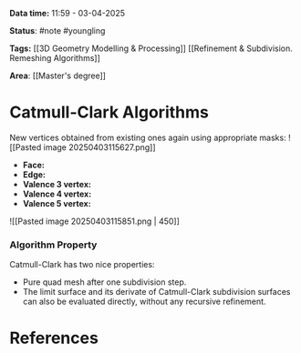 **Data time:** 11:59 - 03-04-2025

**Status**: #note #youngling 

**Tags:** [[3D Geometry Modelling & Processing]] [[Refinement & Subdivision. Remeshing Algorithms]]

**Area**: [[Master's degree]]
# Catmull-Clark Algorithms

New vertices obtained from existing ones again using appropriate masks:
![[Pasted image 20250403115627.png]]
- **Face:**
- **Edge:**
- **Valence 3 vertex:**
- **Valence 4 vertex:**
- **Valence 5 vertex:**

![[Pasted image 20250403115851.png | 450]]
### Algorithm Property
Catmull-Clark has two nice properties:
- Pure quad mesh after one subdivision step.
- The limit surface and its derivate of Catmull-Clark subdivision surfaces can also be evaluated directly, without any recursive refinement.
# References